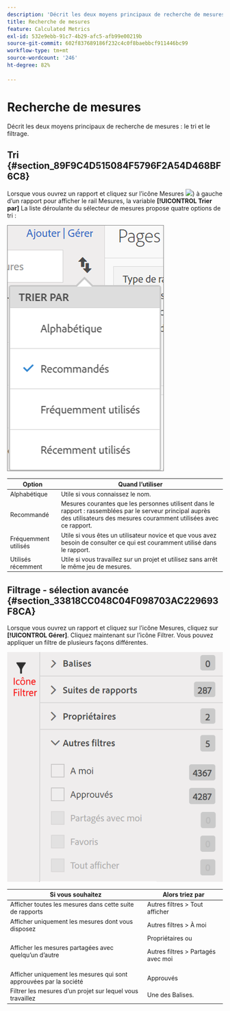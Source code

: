 ```yaml
---
description: 'Décrit les deux moyens principaux de recherche de mesures : le tri et le filtrage.'
title: Recherche de mesures
feature: Calculated Metrics
exl-id: 532e9ebb-91c7-4b29-afc5-afb99e00219b
source-git-commit: 602f837689186f232c4c0f8baebbcf911446bc99
workflow-type: tm+mt
source-wordcount: '246'
ht-degree: 82%

---
```


# Recherche de mesures

Décrit les deux moyens principaux de recherche de mesures : le tri et le filtrage.

## Tri  {#section_89F9C4D515084F5796F2A54D468BF6C8}

Lorsque vous ouvrez un rapport et cliquez sur l’icône Mesures  ![](https://spectrum.adobe.com/static/icons/workflow_18/Smock_Event_18_N.svg)) à gauche d’un rapport pour afficher le rail Mesures, la variable **[!UICONTROL Trier par]** La liste déroulante du sélecteur de mesures propose quatre options de tri :

![](assets/cm_sort.png)

| Option | Quand l’utiliser |
|---|---|
| Alphabétique | Utile si vous connaissez le nom. |
| Recommandé | Mesures courantes que les personnes utilisent dans le rapport : rassemblées par le serveur principal auprès des utilisateurs des mesures couramment utilisées avec ce rapport. |
| Fréquemment utilisés | Utile si vous êtes un utilisateur novice et que vous avez besoin de consulter ce qui est couramment utilisé dans le rapport. |
| Utilisés récemment | Utile si vous travaillez sur un projet et utilisez sans arrêt le même jeu de mesures. |

## Filtrage - sélection avancée  {#section_33818CC048C04F098703AC229693F8CA}

Lorsque vous ouvrez un rapport et cliquez sur l’icône Mesures, cliquez sur **[!UICONTROL Gérer]**. Cliquez maintenant sur l’icône Filtrer. Vous pouvez appliquer un filtre de plusieurs façons différentes.

![](assets/cm_advanced_sel.png)

<table id="table_269081BC9DF54FFDA4E949FFC7488F42"> 
 <thead> 
  <tr> 
   <th colname="col1" class="entry"> Si vous souhaitez </th> 
   <th colname="col2" class="entry"> Alors triez par </th> 
  </tr>
 </thead>
 <tbody> 
  <tr> 
   <td colname="col1"> Afficher toutes les mesures dans cette suite de rapports </td> 
   <td colname="col2"><span class="ignoretag"><span class="uicontrol"> Autres filtres</span> &gt; <span class="uicontrol">Tout afficher</span></span> </td> 
  </tr> 
  <tr> 
   <td colname="col1"> Afficher uniquement les mesures dont vous disposez </td> 
   <td colname="col2"><span class="uicontrol"> Autres filtres</span> &gt; <span class="uicontrol">À moi</span> </td> 
  </tr> 
  <tr> 
   <td colname="col1"> Afficher les mesures partagées avec quelqu’un d’autre </td> 
   <td colname="col2"><span class="uicontrol">Propriétaires</span> ou <p><span class="uicontrol"> Autres filtres</span> &gt; <span class="uicontrol">Partagés avec moi</span> </p> </td> 
  </tr> 
  <tr> 
   <td colname="col1"> Afficher uniquement les mesures qui sont approuvées par la société </td> 
   <td colname="col2"><span class="uicontrol"> Approuvés</span> </td> 
  </tr> 
  <tr> 
   <td colname="col1"> Filtrer les mesures d’un projet sur lequel vous travaillez </td> 
   <td colname="col2">Une des <span class="uicontrol">Balises</span>. </td> 
  </tr> 
 </tbody> 
</table>
